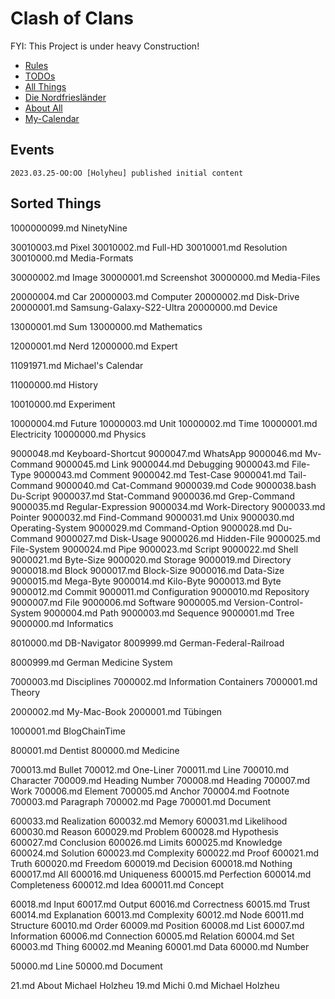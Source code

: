 # Clash of Clans

FYI: This Project is under heavy Construction!

- [Rules](5.md)
- [TODOs](9.md)
- [All Things](17.markdown)
- [Die Nordfriesländer](6.markdown)
- [About All](23.md)
- [My-Calendar](11091971.md)

## Events

```
2023.03.25-OO:OO [Holyheu] published initial content
```

## Sorted Things

1000000099.md  NinetyNine

30010003.md    Pixel
30010002.md    Full-HD
30010001.md    Resolution
30010000.md    Media-Formats

30000002.md    Image
30000001.md    Screenshot
30000000.md    Media-Files

20000004.md    Car
20000003.md    Computer
20000002.md    Disk-Drive
20000001.md    Samsung-Galaxy-S22-Ultra
20000000.md    Device

13000001.md    Sum
13000000.md    Mathematics

12000001.md    Nerd
12000000.md    Expert

11091971.md    Michael's Calendar

11000000.md    History

10010000.md    Experiment

10000004.md    Future
10000003.md    Unit
10000002.md    Time
10000001.md    Electricity
10000000.md    Physics

9000048.md     Keyboard-Shortcut
9000047.md     WhatsApp
9000046.md     Mv-Command
9000045.md     Link
9000044.md     Debugging
9000043.md     File-Type
9000043.md     Comment
9000042.md     Test-Case
9000041.md     Tail-Command
9000040.md     Cat-Command
9000039.md     Code
9000038.bash   Du-Script
9000037.md     Stat-Command
9000036.md     Grep-Command
9000035.md     Regular-Expression
9000034.md     Work-Directory
9000033.md     Pointer
9000032.md     Find-Command
9000031.md     Unix
9000030.md     Operating-System
9000029.md     Command-Option
9000028.md     Du-Command
9000027.md     Disk-Usage
9000026.md     Hidden-File
9000025.md     File-System
9000024.md     Pipe
9000023.md     Script
9000022.md     Shell
9000021.md     Byte-Size
9000020.md     Storage
9000019.md     Directory
9000018.md     Block
9000017.md     Block-Size
9000016.md     Data-Size
9000015.md     Mega-Byte
9000014.md     Kilo-Byte
9000013.md     Byte
9000012.md     Commit
9000011.md     Configuration
9000010.md     Repository
9000007.md     File
9000006.md     Software
9000005.md     Version-Control-System
9000004.md     Path
9000003.md     Sequence
9000001.md     Tree
9000000.md     Informatics

8010000.md     DB-Navigator
8009999.md     German-Federal-Railroad

8000999.md     German Medicine System

7000003.md     Disciplines
7000002.md     Information Containers
7000001.md     Theory

2000002.md     My-Mac-Book
2000001.md     Tübingen

1000001.md     BlogChainTime

800001.md      Dentist
800000.md      Medicine

700013.md      Bullet
700012.md      One-Liner
700011.md      Line
700010.md      Character
700009.md      Heading Number
700008.md      Heading
700007.md      Work
700006.md      Element
700005.md      Anchor
700004.md      Footnote
700003.md      Paragraph
700002.md      Page
700001.md      Document

600033.md      Realization
600032.md      Memory
600031.md      Likelihood
600030.md      Reason
600029.md      Problem
600028.md      Hypothesis
600027.md      Conclusion
600026.md      Limits
600025.md      Knowledge
600024.md      Solution
600023.md      Complexity
600022.md      Proof
600021.md      Truth
600020.md      Freedom
600019.md      Decision
600018.md      Nothing
600017.md      All
600016.md      Uniqueness
600015.md      Perfection
600014.md      Completeness
600012.md      Idea
600011.md      Concept

60018.md       Input
60017.md       Output
60016.md       Correctness
60015.md       Trust
60014.md       Explanation
60013.md       Complexity
60012.md       Node
60011.md       Structure
60010.md       Order
60009.md       Position
60008.md       List
60007.md       Information
60006.md       Connection
60005.md       Relation
60004.md       Set
60003.md       Thing
60002.md       Meaning
60001.md       Data
60000.md       Number

50000.md       Line
50000.md       Document

21.md          About Michael Holzheu
19.md          Michi
0.md           Michael Holzheu
